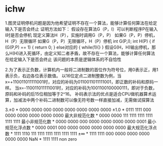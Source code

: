 # ichw
1.图灵证明停机问题是因为他希望证明不存在一个算法，能够计算任何算法在给定输入下是否会终止
证明方法如下：
假设存在算法G（P，I）可以判断程序P在输入I时是否会停机
现定义算法H（P），实施时调用G（P，P）
如果G（P，P）停机，H（P）无限循环
如果G（P，P）无限循环，H（P）停机
int G(P,I);
int H(P)
{
if (G(P,P) == 1)
{ 
return 0;
}
else对应的
{ 
while(1){}
}
假设G(H，H)输出停机，那么H(H)进入死循环，由定义知二者矛盾，故不存在一个算法，能够计算任何算法在给定输入下是否会终止
该问题的本质是逻辑体系的不自恰性


2.为了表示正负数，计算机内一般将二进制数的首位作为符号位，用0表示正，用1表示负，右边各位表示数值。
以16位定点二进制整数为例，当x=+110011011111001时，对应的补码为0110011011111001，即正数的补码和原码一样。
当x=-110011011111001时，对应的补码为1001100100000111，即对于负数，原码和补码的后15位相加等于2^16。
补码表示法的优点是适合CPU做机器算术运算，加减法中两个补码二进制数可以像无符号数一样直接加减，无需做试探算法


3.±0     *     0000 0000       000 0000 0000 0000 0000 0000
±1.0     *     0111 1111       000 0000 0000 0000 0000 0000
最大非规范化数   *  0000 0000     111 1111 1111 1111 1111 1111
最小非规范化数   *  0000 0000     000 0000 0000 0000 0000 0001
最小规范化浮点数 *  0000 0001     000 0000 0000 0000 0000 0000
最大规范化浮点数 *  1111 1110     111 1111 1111 1111 1111 1111
±∞             *   1111 1111     000 0000 0000 0000 0000 0000 
NaN            *   1111 1111     non zero
